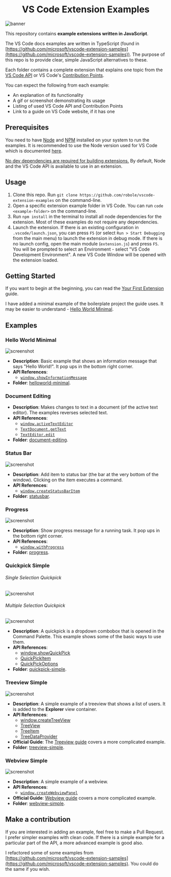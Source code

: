 <h1 align="center">VS Code Extension Examples</h1>

![banner](banner.png)

This repository contains **example extensions written in JavaScript**.

The VS Code docs examples are written in TypeScript (found in [https://github.com/microsoft/vscode-extension-samples](https://github.com/microsoft/vscode-extension-samples)). The purpose of this repo is to provide clear, simple JavaScript alternatives to these.

Each folder contains a complete extension that explains one topic from the [VS Code API](https://code.visualstudio.com/api/references/vscode-api) or VS Code's [Contribution Points](https://code.visualstudio.com/api/references/contribution-points).

You can expect the following from each example:
- An explanation of its functionality
- A gif or screenshot demonstrating its usage
- Listing of used VS Code API and Contribution Points
- Link to a guide on VS Code website, if it has one

## Prerequisites

You need to have [Node](https://nodejs.org/en/) and [NPM](https://www.npmjs.com/) installed on your system to run the examples. It is recommended to use the Node version used for VS Code which is documented [here](https://github.com/Microsoft/vscode/wiki/How-to-Contribute#prerequisites).

<u>No dev dependencies are required for building extensions.</u>  By default, Node and the VS Code API is available to use in an extension.

## Usage

1. Clone this repo. Run `git clone https://github.com/robole/vscode-extension-examples` on the command-line.
1. Open a specific extension example folder in VS Code. You can run `code <example-folder>` on the command-line.
1. Run `npm install` in the terminal to install all node dependencies for the extension. Most of these examples do not require any dependencies.
1. Launch the extension. If there is an existing configuration in `.vscode/launch.json`, you can press `F5` (or select `Run > Start Debugging` from the main menu) to launch the extension in debug mode. If there is no launch config, open the main module (`extension.js`) and press `F5`. You will be prompted to select an Environment - select "VS Code Development Environment". A new VS Code Window will be opened with the extension loaded.

## Getting Started

If you want to begin at the beginning, you can read the [Your First Extension](https://code.visualstudio.com/api/get-started/your-first-extension) guide.

I have added a minimal example of the boilerplate project the guide uses. It may be easier to understand - [Hello World Minimal](helloworld-minimal).

## Examples

### Hello World Minimal

 ![screenshot](helloworld-minimal/screenshot.png)

- **Description**: Basic example that shows an information message that says "Hello World!". It pop ups in the bottom right corner.
- **API References**:
	- [`window.showInformationMessage`](https://code.visualstudio.com/api/references/vscode-api#window.showInformationMessage) 
- **Folder**: [helloworld-minimal](#helloworld-minimal).

### Document Editing

- **Description**: Makes changes to text in a document (of the active text editor). The examples reverses selected text.
- **API References**:
	- [`window.activeTextEditor`](https://code.visualstudio.com/api/references/vscode-api#window.activeTextEditor)
	- [`TextDocument.getText`](https://code.visualstudio.com/api/references/vscode-api#TextDocument.getText)
	- [`TextEditor.edit`](https://code.visualstudio.com/api/references/vscode-api#TextEditor.edit)
- **Folder**: [document-editing](#document-editing).

### Status Bar

![screenshot](statusbar/img/screenshot.png)

- **Description**: Add item to status bar (the bar at the very bottom of the window). Clicking on the item executes a command.
- **API References**:
	- [`window.createStatusBarItem`](https://code.visualstudio.com/api/references/vscode-api#window.createStatusBarItem)
- **Folder**: [statusbar](#statusbar).

### Progress

![screenshot](progress/img/screenshot.png)

- **Description**: Show progress message for a running task. It pop ups in the bottom right corner.
- **API References**:
	- [`window.withProgress`](https://code.visualstudio.com/api/references/vscode-api#window.withProgress)
- **Folder**: [progress](#progress).

### Quickpick Simple

######  Single Selection Quickpick
![screenshot](quickpick-simple/img/basic-screenshot.png)

######  Multiple Selection Quickpick
![screenshot](quickpick-simple/img/multi-screenshot.png)

- **Description**: A quickpick is a dropdown combobox that is opened in the Command Palette. This example shows some of the basic ways to use them.
- **API References**:
	- [window.showQuickPick](https://code.visualstudio.com/api/references/vscode-api#window.showQuickPick)
	- [QuickPickItem](https://code.visualstudio.com/api/references/vscode-api#QuickPickItem)
	- [QuickPickOptions](https://code.visualstudio.com/api/references/vscode-api#QuickPickOptions)
- **Folder**: [quickpick-simple](#quickpick-simple).

### Treeview Simple

![screenshot](treeview-simple/img/screenshot.png)

- **Description**: A simple example of a treeview that shows a list of users. It is added to the **Explorer** view container.
- **API References**:
	- [window.createTreeView](https://code.visualstudio.com/api/references/vscode-api#window.createTreeView)
	- [TreeView](https://code.visualstudio.com/api/references/vscode-api#TreeView)
	- [TreeItem](https://code.visualstudio.com/api/references/vscode-api#TreeItem)
	- [TreeDataProvider](https://code.visualstudio.com/api/references/vscode-api#TreeDataProvider)
- **Official Guide**: The [Treeview guide](https://code.visualstudio.com/api/extension-guides/treeview) covers a more complicated example.
- **Folder**: [treeview-simple](#treeview-simple).

### Webview Simple

![screenshot](webview-simple/img/screenshot.png)

- **Description**: A simple example of a webview.
- **API References**:
	- [`window.createWebviewPanel`](https://code.visualstudio.com/api/references/vscode-api#window.createWebviewPanel)
- **Official Guide**: [Webview guide](https://code.visualstudio.com/api/extension-guides/webview) covers a more complicated example.
- **Folder**: [webview-simple](#webview-simple).

## Make a contribution

If you are interested in adding an example, feel free to make a Pull Request. I prefer simpler examples with clean code. If there is a simple example for a particular part of the API, a more advanced example is good also.

I refactored some of some examples from [https://github.com/microsoft/vscode-extension-samples](https://github.com/microsoft/vscode-extension-samples). You could do the same if you wish.
